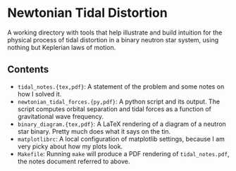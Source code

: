 Newtonian Tidal Distortion
==========================

A working directory with tools that help illustrate and build intuition for the physical process of tidal distortion in a binary neutron star system, using nothing but Keplerian laws of motion.

Contents
--------

* `tidal_notes.{tex,pdf}`: A statement of the problem and some notes on how I solved it.
* `newtonian_tidal_forces.{py,pdf}`: A python script and its output. The script computes orbital separation and tidal forces as a function of gravitational wave frequency.
* `binary_diagram.{tex,pdf}`: A LaTeX rendering of a diagram of a neutron star binary. Pretty much does what it says on the tin.
* `matplotlibrc`: A local configuration of matplotlib settings, because I am very picky about how my plots look.
* `Makefile`: Running `make` will produce a PDF rendering of `tidal_notes.pdf`, the notes document referred to above.
